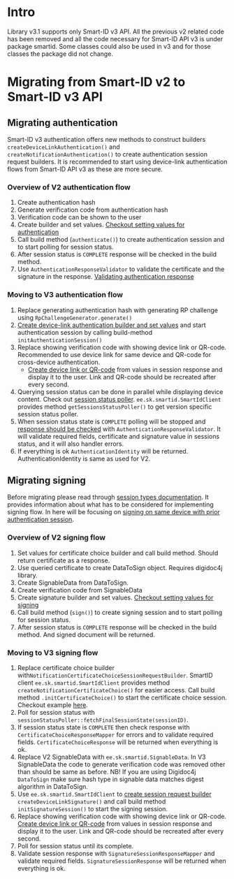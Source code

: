 # Intro

Library v3.1 supports only Smart-ID v3 API.
All the previous v2 related code has been removed and all the code necessary for Smart-ID API v3 is under package smartid. 
Some classes could also be used in v3 and for those classes the package did not change.

# Migrating from Smart-ID v2 to Smart-ID v3 API

## Migrating authentication

Smart-ID v3 authentication offers new methods to construct builders  `createDeviceLinkAuthentication()` and `createNotificationAuthentication()` to create authentication session request builders.
It is recommended to start using device-link authentication flows from Smart-ID API v3 as these are more secure.

### Overview of V2 authentication flow

1. Create authentication hash
2. Generate verification code from authentication hash
3. Verification code can be shown to the user
4. Create builder and set values. [Checkout setting values for authentication](README.md#examples-of-performing-authentication)
5. Call build method (`authenticate()`) to create authentication session and to start polling for session status.
6. After session status is `COMPLETE` response will be checked in the build method.
7. Use `AuthenticationResponseValidator` to validate the certificate and the signature in the response. [Validating authentication response](README.md#validating-authentication-response)

### Moving to V3 authentication flow

1. Replace generating authentication hash with generating RP challenge using `RpChallengeGenerator.generate()`
2. [Create device-link authentication builder and set values](README.md#examples-of-initiating-a-device-link-authentication-session) and start authentication session by calling build-method `initAuthenticationSession()`
3. Replace showing verification code with showing device link or QR-code. Recommended to use device link for same device and QR-code for cross-device authentication.
   - [Create device link or QR-code](README.md#generating-qr-code-or-device-link) from values in session response and display it to the user. Link and QR-code should be recreated after every second.
4. Querying session status can be done in parallel while displaying device content. Check out [session status poller](README.md#example-of-using-session-status-poller-to-query-final-sessions-status). `ee.sk.smartid.SmartIdClient` provides method `getSessionsStatusPoller()` to get version specific session status poller.
5. When session status state is `COMPLETE` polling will be stopped and [response should be checked](README.md#example-of-validating-the-authentication-sessions-response) with `AuthenticationResponseValidator`. It will validate required fields, certificate and signature value in sessions status, and it will also handler errors.
6. If everything is ok `AuthenticationIdentity` will be returned. AuthenticationIdentity is same as used for V2.

## Migrating signing

Before migrating please read through [session types documentation](https://sk-eid.github.io/smart-id-documentation/rp-api/3.0.3/sessions.html). It provides information about what has to be considered for implementing signing flow.
In here will be focusing on [signing on same device with prior authentication session](https://sk-eid.github.io/smart-id-documentation/rp-api/3.0.2/sessions.html#_signing_with_prior_authentication_2).

### Overview of V2 signing flow

1. Set values for certificate choice builder and call build method. Should return certificate as a response.
2. Use queried certificate to create DataToSign object. Requires digidoc4j library.
3. Create SignableData from DataToSign.
4. Create verification code from SignableData
5. Create signature builder and set values. [Checkout setting values for signing](README.md#create-the-signature)
6. Call build method (`sign()`) to create signing session and to start polling for session status.
7. After session status is `COMPLETE` response will be checked in the build method. And signed document will be returned.

### Moving to V3 signing flow

1. Replace certificate choice builder with`NotificationCertificateChoiceSessionRequestBuilder`. SmartID client `ee.sk.smartid.SmartIdClient` provides method `createNotificationCertificateChoice()` for easier access. Call build method `.initCertificateChoice()` to start the certificate choice session. Checkout example [here](README.md#examples-of-initiating-a-notification-based-certificate-choice-session).
2. Poll for session status with `sessionStatusPoller::fetchFinalSessionState(sessionID)`. 
3. If session status state is `COMPLETE` then check response with `CertificateChoiceResponseMapper` for errors and to validate required fields. `CertificateChoiceResponse` will be returned when everything is ok.
4. Replace V2 SignableData with `ee.sk.smartid.SignableData`. In V3 SignableData the code to generate verification code was removed other than should be same as before. NB! If you are using Digidoc4j `DataToSign` make sure hash type in signable data matches digest algorithm in DataToSign.
5. Use `ee.sk.smartid.SmartIdClient` to [create session request builder](README.md#examples-of-initiating-a-device-link-signature-session) `createDeviceLinkSignature()` and call build method `initSignatureSession()` to start the signing session.
6. Replace showing verification code with showing device link or QR-code. [Create device link or QR-code](README.md#generating-qr-code-or-device-link) from values in session response and display it to the user. Link and QR-code should be recreated after every second.
7. Poll for session status until its complete.
8. Validate session response with `SignatureSessionResponseMapper` and validate required fields. `SignatureSessionResponse` will be returned when everything is ok.